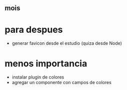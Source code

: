 ## mois

# para despues

- generar favicon desde el estudio (quiza desde Node)

# menos importancia

- instalar plugin de colores
- agregar un componente con campos de colores